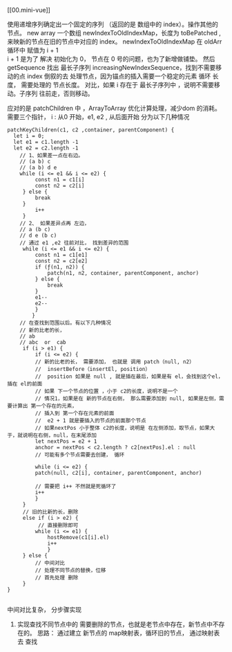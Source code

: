 [[00.mini-vue]]

使用递增序列确定出一个固定的序列 （返回的是 数组中的 index）。操作其他的 节点。
new array  一个数组 newIndexToOldIndexMap，长度为 toBePatched ,来映新的节点在旧的节点中对应的 index。
newIndexToOldIndexMap 在 oldArr 循环中 赋值为  i + 1   
i + 1 是为了 解决 初始化为 0， 节点在 0 号的问题，也为了新增做铺垫。
然后  getSequence 找出 最长子序列 increasingNewIndexSequence，找到不需要移动的点 index
倒叙的去 处理节点，因为锚点的插入需要一个稳定的元素
循环 长度， 需要处理的 节点长度。
对比，如果   i  存在于  最长子序列中 ，说明不需要移动。子序列 往前走，否则移动。

应对的是 patchChildren 中 ，ArrayToArray 优化计算处理，减少dom 的消耗。
需要三个指针， i : 从0 开始，e1,  e2 , 从后面开始
分为以下几种情况
```
patchKeyChildren(c1, c2 ,container, parentComponent) {
  let i = 0;
  let e1 = c1.length -1 
  let e2 = c2.length -1
	// 1、如果差一点在右边。
	// (a b) c
	// (a b) d e
	while (i <= e1 && i <= e2) {
		 const n1 = c1[i]
		 const n2 = c2[i]
	 } else {
		 break
	 }
		 i++
	 }
	// 2、 如果差异点再 左边，
	// a (b c)
    // d e (b c)
    // 通过 e1 ,e2 往前对比， 找到差异的范围 
     while (i <= e1 && i <= e2) {
		 const n1 = c1[e1]
		 const n2 = c2[e2]
		 if (ƒ(n1, n2)) {
			 patch(n1, n2, container, parentComponent, anchor)
		 } else {
			 break
		 }
		 e1--
		 e2--
		 }
		}
	// 在查找到范围以后。有以下几种情况
	// 新的比老的长，
	// ab
	// abc  or  cab
	 if (i > e1) {
		 if (i <= e2) {
		 // 新的比老的长， 需要添加， 也就是 调用 patch（null, n2）
		 //  insertBefore（insertEl, position）
		 //  position 如果是 null , 就是插在最后，如果是有 el，会找到这个el， 插在 el的前面
		 // 如果 下一个节点的位置 ，小于 c2的长度，说明不是一个
		 // 情况1，如果是在 新的节点在右侧， 那么需要添加到 null, 如果是左侧，需要计算出 第一个存在的元素，
		 // 插入到 第一个存在元素的前面
		 //  e2 + 1 就是要插入的节点的前面那个节点
		 // 如果nextPos 小于整体 c2的长度，说明是 在左侧添加，取节点，如果大于，就说明在右侧，null，在末尾添加
		 let nextPos = e2 + 1
		 anchor = nextPos < c2.length ? c2[nextPos].el : null
		 // 可能有多个节点需要去创建， 循环

		 while (i <= e2) {
		 patch(null, c2[i], container, parentComponent, anchor)
		
		 // 需要把 i++ 不然就是死循环了
		 i++
		 }
	 } 
	 // 旧的比新的长，删除
	 else if (i > e2) {
		  // 直接删除即可
		 while (i <= e1) {
			 hostRemove(c1[i].el)
			 i++
			 }
	 } else {
		 // 中间对比
		 // 处理不同节点的替换，位移
		 // 首先处理 删除
	 }
}
	

```
中间对比复杂， 分步骤实现
1. 实现查找不同节点中的 需要删除的节点，也就是老节点中存在，新节点中不存在的。
   思路： 通过建立 新节点的 map映射表，循环旧的节点， 通过映射表去 查找
```


```



